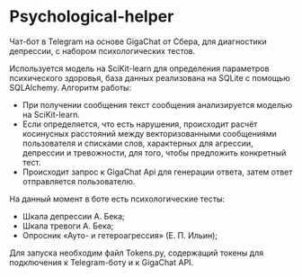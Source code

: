 # Psychological-helper

Чат-бот в Telegram на основе GigaChat от Сбера, для диагностики депрессии, с набором психологических тестов.

Используется модель на SciKit-learn для определения параметров психического здоровья, база данных реализована на SQLite с помощью SQLAlchemy.
Алгоритм работы:
* При получении сообщения текст сообщения анализируется моделью на SciKit-learn.
* Если определяется, что есть нарушения, происходит расчёт косинусных расстояний между векторизованными сообщениями пользователя и списками слов, характерных для агрессии, депрессии и тревожности, для того, чтобы предложить конкретный тест.
* Происходит запрос к GigaChat Api для генерации ответа, затем ответ отправляется пользователю.

На данный момент в боте есть психологические тесты:
* Шкала депрессии А. Бека;
* Шкала тревоги А. Бека;
* Опросник «Ауто- и гетероагрессия» (Е. П. Ильин);

Для запуска необходим файл Tokens.py, содержащий токены для подключения к Telegram-боту и к GigaChat API.
